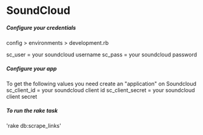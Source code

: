 SoundCloud
=======

##### Configure your credentials
config > environments > development.rb

sc_user = your soundcloud username
sc_pass = your soundcloud password

##### Configure your app 
To get the following values you need create an "application" on Soundcloud
sc_client_id = your soundcloud client id
sc_client_secret = your soundcloud client secret

##### To run the rake task 
'rake db:scrape_links'

